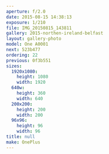 ```yaml
---
aperture: f/2.0
date: 2015-08-15 14:38:13
exposure: 1/210
file: IMG_20150815_143811
gallery: 2015-northen-ireland-belfast
layout: gallery-photo
model: One A0001
next: 523b477
ordering: 22
previous: 0f3b551
sizes:
  1920x1080:
    height: 1080
    width: 1920
  640w:
    height: 360
    width: 640
  200x200:
    height: 200
    width: 200
  96x96:
    height: 96
    width: 96
title: null
make: OnePlus
---
```

